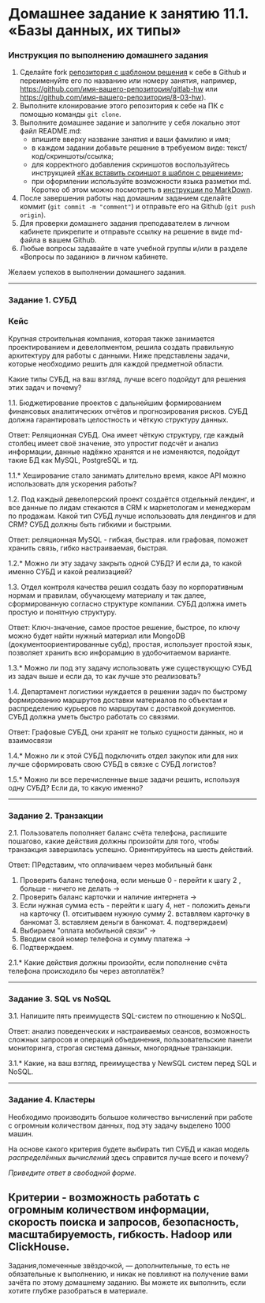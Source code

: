 # Домашнее задание к занятию 11.1. «Базы данных, их типы»

### Инструкция по выполнению домашнего задания

1. Сделайте fork [репозитория c шаблоном решения](https://github.com/netology-code/sys-pattern-homework) к себе в Github и переименуйте его по названию или номеру занятия, например, https://github.com/имя-вашего-репозитория/gitlab-hw или https://github.com/имя-вашего-репозитория/8-03-hw).
2. Выполните клонирование этого репозитория к себе на ПК с помощью команды `git clone`.
3. Выполните домашнее задание и заполните у себя локально этот файл README.md:
   - впишите вверху название занятия и ваши фамилию и имя;
   - в каждом задании добавьте решение в требуемом виде: текст/код/скриншоты/ссылка;
   - для корректного добавления скриншотов воспользуйтесь инструкцией [«Как вставить скриншот в шаблон с решением»](https://github.com/netology-code/sys-pattern-homework/blob/main/screen-instruction.md);
   - при оформлении используйте возможности языка разметки md. Коротко об этом можно посмотреть в [инструкции по MarkDown](https://github.com/netology-code/sys-pattern-homework/blob/main/md-instruction.md).
4. После завершения работы над домашним заданием сделайте коммит (`git commit -m "comment"`) и отправьте его на Github (`git push origin`).
5. Для проверки домашнего задания преподавателем в личном кабинете прикрепите и отправьте ссылку на решение в виде md-файла в вашем Github.
6. Любые вопросы задавайте в чате учебной группы и/или в разделе «Вопросы по заданию» в личном кабинете.

Желаем успехов в выполнении домашнего задания.

---

### Задание 1. СУБД

### Кейс
Крупная строительная компания, которая также занимается проектированием и девелопментом, решила создать 
правильную архитектуру для работы с данными. Ниже представлены задачи, которые необходимо решить для
каждой предметной области. 

Какие типы СУБД, на ваш взгляд, лучше всего подойдут для решения этих задач и почему? 
 
1.1. Бюджетирование проектов с дальнейшим формированием финансовых аналитических отчётов и прогнозирования рисков.
СУБД должна гарантировать целостность и чёткую структуру данных.

Ответ: Реляционная СУБД. Она имеет чёткую структуру, где каждый столбец имеет своё значение, это упростит подсчёт и анализ информации, данные надёжно хранятся и не изменяются, подойдут такие БД как MySQL, PostgreSQL и тд.


1.1.* Хеширование стало занимать длительно время, какое API можно использовать для ускорения работы? 



1.2. Под каждый девелоперский проект создаётся отдельный лендинг, и все данные по лидам стекаются в CRM к 
маркетологам и менеджерам по продажам. Какой тип СУБД лучше использовать для лендингов и для CRM? 
СУБД должны быть гибкими и быстрыми.

Ответ: реляционная MySQL - гибкая, быстрая.  или графовая, поможет хранить связь, гибко настраиваемая, быстрая. 

1.2.* Можно ли эту задачу закрыть одной СУБД? И если да, то какой именно СУБД и какой реализацией?


1.3. Отдел контроля качества решил создать базу по корпоративным нормам и правилам, обучающему материалу 
и так далее, сформированную согласно структуре компании. СУБД должна иметь простую и понятную структуру.

Ответ: Ключ-значение, самое простое решение, быстрое, по ключу можно будет найти нужный материал или  MongoDB (документоориентированные субд), простая, использует простой язык, позволяет хранить всю инфорамцию в удобочитаемом варианте.

1.3.* Можно ли под эту задачу использовать уже существующую СУБД из задач выше и если да, то как лучше это 
реализовать?


1.4. Департамент логистики нуждается в решении задач по быстрому формированию маршрутов доставки материалов 
по объектам и распределению курьеров по маршрутам с доставкой документов. СУБД должна уметь быстро работать
со связями.

Ответ: Графовые СУБД, они хранят не только сущности данных, но и взаимосвязи

1.4.* Можно ли к этой СУБД подключить отдел закупок или для них лучше сформировать свою СУБД в связке с СУБД 
логистов?


1.5.* Можно ли все перечисленные выше задачи решить, используя одну СУБД? Если да, то какую именно?


---

### Задание 2. Транзакции

2.1. Пользователь пополняет баланс счёта телефона, распишите пошагово, какие действия должны произойти для того, чтобы 
транзакция завершилась успешно. Ориентируйтесь на шесть действий.

Ответ: ПРедставим, что оплачиваем через мобильный банк 

   1. Проверить баланс телефона, если меньше 0 - перейти к шагу 2 , больше - ничего не делать ->
   2. Проверить баланс карточки и наличие интернета ->
   3. Если нужная сумма есть - перейти к шагу 4, нет - положить деньги на карточку (1. отситываем нужную сумму 2. вставляем карточку в банкомат 3. вставляем деньги в банкомат. 4. подтверждаем)
   4. Выбираем "оплата мобильной связи" ->
   5. Вводим свой номер телефона и сумму платежа ->
   6. Подтверждаем.

2.1.* Какие действия должны произойти, если пополнение счёта телефона происходило бы через автоплатёж?


---

### Задание 3. SQL vs NoSQL

3.1. Напишите пять преимуществ SQL-систем по отношению к NoSQL. 

Ответ: анализ поведенческих и настраиваемых сеансов, возможность сложных запросов и операций объединения, пользовательские панели мониторинга, строгая система данных, многорядные транзакции. 

3.1.* Какие, на ваш взгляд, преимущества у NewSQL систем перед SQL и NoSQL.



---

### Задание 4. Кластеры

Необходимо производить большое количество вычислений при работе с огромным количеством данных, под эту задачу 
выделено 1000 машин. 

На основе какого критерия будете выбирать тип СУБД и какая модель *распределённых вычислений* 
здесь справится лучше всего и почему?

*Приведите ответ в свободной форме.*

Критерии - возможность работать с огромным количеством информации, скорость поиска и запросов, безопасность, масштабируемость, гибкость. Hadoop или ClickHouse. 
---

Задания,помеченные звёздочкой, — дополнительные, то есть не обязательные к выполнению, и никак не повлияют на получение вами зачёта по этому домашнему заданию. Вы можете их выполнить, если хотите глубже разобраться в материале.
